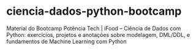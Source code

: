 # ciencia-dados-python-bootcamp
Material do Bootcamp Potência Tech | iFood – Ciência de Dados com Python: exercícios, projetos e anotações sobre modelagem, DML/DDL, e fundamentos de Machine Learning com Python
